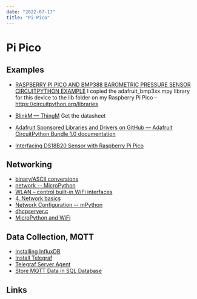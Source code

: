 ```yaml
---
date: "2022-07-17"
title: "Pi-Pico"
---
```


<!-- markdownlint-disable MD025 -->
# Pi Pico
<!-- markdownlint-enable MD025 -->

## Examples

* [RASPBERRY PI PICO AND BMP388 BAROMETRIC PRESSURE SENSOR CIRCUITPYTHON EXAMPLE](https://www.rp2040learning.com/code/circuitpython/raspberry-pi-pico-and-bmp388-barometric-pressure-sensor-circuitpython-example.php)
I copied the adafruit_bmp3xx.mpy library for this device to the lib folder on my Raspberry Pi Pico – https://circuitpython.org/libraries
* [BlinkM — ThingM](https://thingm.com/products/blinkm)
Get the datasheet
* [Adafruit Sponsored Libraries and Drivers on GitHub — Adafruit CircuitPython Bundle 1.0 documentation](https://docs.circuitpython.org/projects/bundle/en/latest/drivers.html)

* [Interfacing DS18B20 Sensor with Raspberry Pi Pico](https://how2electronics.com/interfacing-ds18b20-sensor-with-raspberry-pi-pico/)

## Networking

* [binary/ASCII conversions](https://docs.micropython.org/en/latest/library/binascii.html)
* [network -- MicroPython](https://docs.micropython.org/en/latest/library/network.html)
* [WLAN – control built-in WiFi interfaces](https://docs.micropython.org/en/latest/library/network.WLAN.html)
* [4. Network basics](https://docs.micropython.org/en/latest/esp8266/tutorial/network_basics.html)
* [Network Configuration -- mPython](https://mpython.readthedocs.io/en/latest/library/micropython/network.html)
* [dhcpserver.c](https://github.com/micropython/micropython/blob/master/shared/netutils/dhcpserver.c)
* [MicroPython and WiFi](http://staff.ltam.lu/feljc/electronics/uPython/uPy_WiFi_01.pdf)

## Data Collection, MQTT

* [Installing InfluxDB](https://pimylifeup.com/raspberry-pi-influxdb/)
* [Install Telegraf](https://docs.influxdata.com/telegraf/v1.23/install/)
* [Telegraf Server Agent](https://www.influxdata.com/time-series-platform/telegraf/)
* [Store MQTT Data in SQL Database](https://iotbytes.wordpress.com/store-mqtt-data-from-sensors-into-sql-database/)

## Links

<!-- markdownlint-disable MD034 -->
<!-- markdownlint-enable MD034 -->
